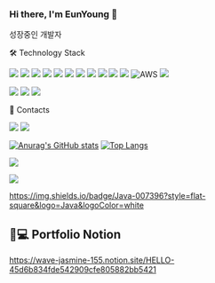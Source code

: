 ### Hi there, I'm EunYoung 👋
성장중인 개발자

<!--
**eunyoung56/eunyoung56** is a ✨ _special_ ✨ repository because its `README.md` (this file) appears on your GitHub profile.

Here are some ideas to get you started:

- 🔭 I’m currently working on ...
- 🌱 I’m currently learning Kotlin
- 👯 I’m looking to collaborate on ...
- 🤔 I’m looking for help with ...
- 💬 Ask me about ...
- 📫 How to reach me: eunyeong1328@daum.net
- 😄 Pronouns: ...
- ⚡ Fun fact: ...
-->

 🛠 Technology Stack 
 
 <img src="https://img.shields.io/badge/JAVA-007396?style=for-the-badge&logo=java&logoColor=white"> <img src="https://img.shields.io/badge/Spring-6DB33F?style=for-the-badge&logo=Spring&logoColor=white"> <img src="https://img.shields.io/badge/oracle-F80000?style=for-the-badge&logo=oracle&logoColor=white"> <img src="https://img.shields.io/badge/mysql-4479A1?style=for-the-badge&logo=mysql&logoColor=white">  <img src="https://img.shields.io/badge/javascript-F7DF1E?style=for-the-badge&logo=javascript&logoColor=black">  <img src="https://img.shields.io/badge/jquery-0769AD?style=for-the-badge&logo=jquery&logoColor=white"> <img src="https://img.shields.io/badge/html-E34F26?style=for-the-badge&logo=html5&logoColor=white"> <img src="https://img.shields.io/badge/css-1572B6?style=for-the-badge&logo=css3&logoColor=white"> <img src="https://img.shields.io/badge/bootstrap-7952B3?style=for-the-badge&logo=bootstrap&logoColor=white"> <img src="https://img.shields.io/badge/github-181717?style=for-the-badge&logo=github&logoColor=white"> <img src="https://img.shields.io/badge/linux-FCC624?style=for-the-badge&logo=linux&logoColor=black"> ![AWS](https://img.shields.io/badge/AWS-%23FF9900.svg?style=for-the-badge&logo=amazon-aws&logoColor=white) <img src="https://img.shields.io/badge/apache tomcat-F8DC75?style=for-the-badge&logo=apachetomcat&logoColor=white">
 
  <img src="https://img.shields.io/badge/android-3DDC84?style=for-the-badge&logo=android&logoColor=white"> <img src="https://img.shields.io/badge/Kotlin-0095D5?style=for-the-badge&logo=Kotlin&logoColor=white"> <img src="https://img.shields.io/badge/Firebase-FFCA28?style=for-the-badge&logo=Firebase&logoColor=white">
 
 👩 Contacts
 
<a href="https://velog.io/@eunyeong560" target="_blank"><img src="https://img.shields.io/badge/Velog-20c997?style=flat-square&logo=Vimeo&logoColor=white"/></a> <img src="https://img.shields.io/badge/Email:daum-0095D5?style=for-the-badge&logo=daum&logoColor=white"> 


[![Anurag's GitHub stats](https://github-readme-stats.vercel.app/api?username=eunyoung56)](https://github.com/anuraghazra/github-readme-stats) [![Top Langs](https://github-readme-stats.vercel.app/api/top-langs/?username=eunyoung56&layout=compact)](https://github.com/anuraghazra/github-readme-stats)

<img src="https://hits.seeyoufarm.com/api/count/incr/badge.svg?url=https%3A%2F%2Fgithub.com%2Fgjbae1212%2Fhit-counter"/></a> 


<img src="https://hits.seeyoufarm.com/api/count/incr/badge.svg?url=https%3A%2F%2Fgithub.com%2Fgjbae1212%2Fhit-counter&count_bg=%2356AFE9&title_bg=%23555555&icon=&icon_color=%23E7E7E7&title=email&edge_flat=true"/></a>

https://img.shields.io/badge/Java-007396?style=flat-square&logo=Java&logoColor=white

👩💻 Portfolio Notion
---
https://wave-jasmine-155.notion.site/HELLO-45d6b834fde542909cfe805882bb5421

